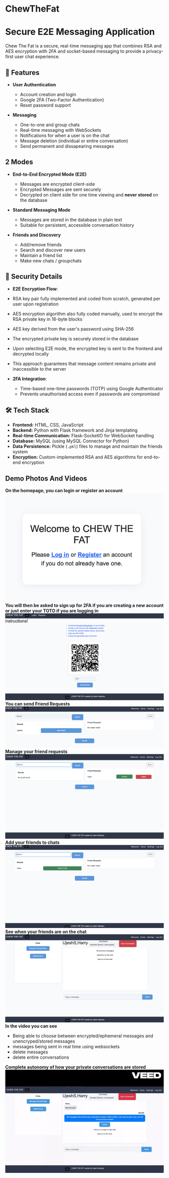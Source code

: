 # ChewTheFat

# Secure E2E Messaging Application

Chew The Fat is a secure, real-time messaging app that combines RSA and AES encryption with 2FA and socket-based messaging to provide a privacy-first user chat experience.

## 🚀 Features

- **User Authentication**
  - Account creation and login
  - Google 2FA (Two-Factor Authentication)
  - Reset password support

- **Messaging**
  - One-to-one and group chats
  - Real-time messaging with WebSockets
  - Notifications for when a user is on the chat
  - Message deletion (individual or entire conversation)
  - Send permanent and dissapearing messages

## 2 Modes

- **End-to-End Encrypted Mode (E2E)**
  - Messages are encrypted client-side
  - Encrypted Messages are sent securely
  - Decrypted on client side for one time viewing and **never stored** on the database

- **Standard Messaging Mode**
  - Messages are stored in the database in plain text
  - Suitable for persistent, accessible conversation history

- **Friends and Discovery**
  - Add/remove friends
  - Search and discover new users
  - Maintain a friend list
  - Make new chats / groupchats

## 🔐 Security Details
 
  - **E2E Encryption Flow**:
  - RSA key pair fully implemented and coded from scratch, generated per user upon registration
  - AES encryption algorithm also fully coded manually, used to encrypt the RSA private key in 16-byte blocks
  - AES key derived from the user's password using SHA-256
  - The encrypted private key is securely stored in the database
  - Upon selecting E2E mode, the encrypted key is sent to the frontend and decrypted locally
  - This approach guarantees that message content remains private and inaccessible to the server


- **2FA Integration**:
  - Time-based one-time passwords (TOTP) using Google Authenticator
  - Prevents unauthorised access even if passwords are compromised

## 🛠️ Tech Stack

- **Frontend:** HTML, CSS, JavaScript  
- **Backend:** Python with Flask framework and Jinja templating  
- **Real-time Communication:** Flask-SocketIO for WebSocket handling  
- **Database:** MySQL (using MySQL Connector for Python)  
- **Data Persistence:** Pickle (`.pkl`) files to manage and maintain the friends system  
- **Encryption:** Custom-implemented RSA and AES algorithms for end-to-end encryption  

## Demo Photos And Videos
**On the homepage, you can login or register an account**
![Alt Text](walkthrough/intro.png)
**You will then be asked to sign up for 2FA if you are creating a new account or just enter your TOTO if you are logging in**
![Alt Text](walkthrough/2FA.png)
**You can send Friend Requests**
![Alt Text](walkthrough/FindFriends.png)
**Manage your friend requests**
![Alt Text](walkthrough/ViewFriendReq.png)
**Add your friends to chats**
![Alt Text](walkthrough/AddtoChat.png)
**See when your friends are on the chat**
![Alt Text](walkthrough/MessagingScreen.png)
**In the video you can see**
- Being able to choose between encrypted/ephemeral messages and unencryped/stored messages
- messages being sent in real time using websockets
- delete messages
- delete entire conversations

**Complete autonomy of how your private conversations are stored**
![Alt Text](walkthrough/walkthrough.gif)



